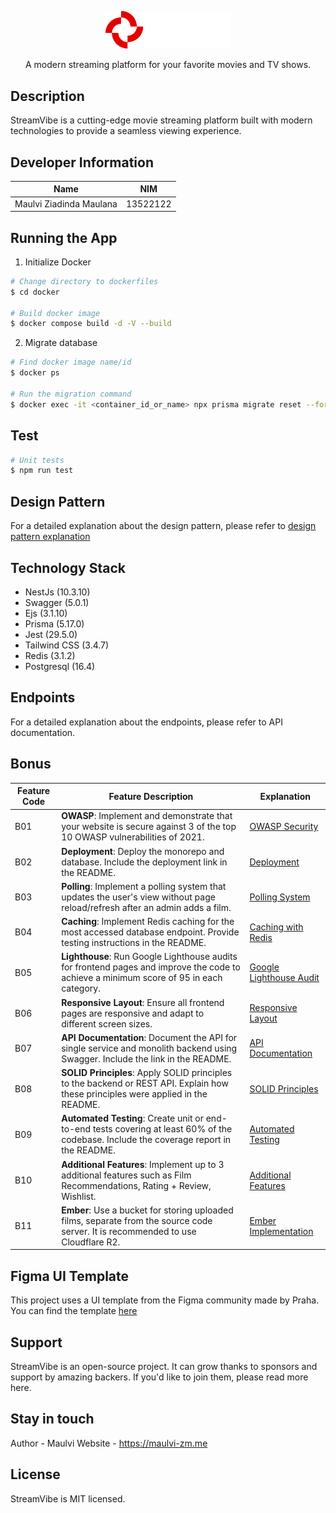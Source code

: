 <p align="center">
 <img src="./public/assets/logo.png" width="200" alt="StreamVibe Logo" />
</p>

<p align="center">A modern streaming platform for your favorite movies and TV shows.</p>

## Description

StreamVibe is a cutting-edge movie streaming platform built with modern technologies to provide a seamless viewing experience.

## Developer Information

<div align="center">

| **Name**                | **NIM**  |
| ----------------------- | -------- |
| Maulvi Ziadinda Maulana | 13522122 |

</div>

## Running the App

1. Initialize Docker

```bash
# Change directory to dockerfiles
$ cd docker

# Build docker image
$ docker compose build -d -V --build
```

2. Migrate database

```bash
# Find docker image name/id
$ docker ps

# Run the migration command
$ docker exec -it <container_id_or_name> npx prisma migrate reset --force
```

## Test

```bash
# Unit tests
$ npm run test
```

## Design Pattern

For a detailed explanation about the design pattern, please refer to [design pattern explanation](/docs/design-pattern.md)

## Technology Stack

- NestJs (10.3.10)
- Swagger (5.0.1)
- Ejs (3.1.10)
- Prisma (5.17.0)
- Jest (29.5.0)
- Tailwind CSS (3.4.7)
- Redis (3.1.2)
- Postgresql (16.4)

## Endpoints

For a detailed explanation about the endpoints, please refer to <a>API documentation</a>.

## Bonus

| **Feature Code** | **Feature Description**                                                                                                                  | **Explanation**                              |
| ---------------- | ---------------------------------------------------------------------------------------------------------------------------------------- | -------------------------------------------- |
| B01              | **OWASP**: Implement and demonstrate that your website is secure against 3 of the top 10 OWASP vulnerabilities of 2021.                  | [OWASP Security](/docs/bonus/b1.md)          |
| B02              | **Deployment**: Deploy the monorepo and database. Include the deployment link in the README.                                             | [Deployment](/docs/bonus/b2.md)              |
| B03              | **Polling**: Implement a polling system that updates the user's view without page reload/refresh after an admin adds a film.             | [Polling System](/docs/bonus/b3.md)          |
| B04              | **Caching**: Implement Redis caching for the most accessed database endpoint. Provide testing instructions in the README.                | [Caching with Redis](/docs/bonus/b4.md)      |
| B05              | **Lighthouse**: Run Google Lighthouse audits for frontend pages and improve the code to achieve a minimum score of 95 in each category.  | [Google Lighthouse Audit](/docs/bonus/b5.md) |
| B06              | **Responsive Layout**: Ensure all frontend pages are responsive and adapt to different screen sizes.                                     | [Responsive Layout](/docs/bonus/b6.md)       |
| B07              | **API Documentation**: Document the API for single service and monolith backend using Swagger. Include the link in the README.           | [API Documentation](/docs/bonus/b7.md)       |
| B08              | **SOLID Principles**: Apply SOLID principles to the backend or REST API. Explain how these principles were applied in the README.        | [SOLID Principles](/docs/bonus/b8.md)        |
| B09              | **Automated Testing**: Create unit or end-to-end tests covering at least 60% of the codebase. Include the coverage report in the README. | [Automated Testing](/docs/bonus/b9.md)       |
| B10              | **Additional Features**: Implement up to 3 additional features such as Film Recommendations, Rating + Review, Wishlist.                  | [Additional Features](/docs/bonus/b10.md)    |
| B11              | **Ember**: Use a bucket for storing uploaded films, separate from the source code server. It is recommended to use Cloudflare R2.        | [Ember Implementation](/docs/bonus/b11.md)   |

## Figma UI Template

This project uses a UI template from the Figma community made by Praha. You can find the template [here](https://www.figma.com/community/file/1294589591426976269/ott-dark-theme-website-ui-design-template-for-media-streaming-movies-and-tv-free-editable)

## Support

StreamVibe is an open-source project. It can grow thanks to sponsors and support by amazing backers. If you'd like to join them, please read more here.

## Stay in touch

Author - Maulvi
Website - https://maulvi-zm.me

## License

StreamVibe is MIT licensed.
